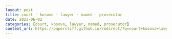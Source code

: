 ```yaml
---
layout: post
title: court · kosovo · lawyer · named · prosecutor
date: 2023-06-02
categories: [court, kosovo, lawyer, named, prosecutor]
content_url: https://papercliff.github.io/redirect/?q=court+kosovo+lawyer+named+prosecutor&tbs=cdr:1,cd_min:6/1/2023,cd_max:6/3/2023
---
```

